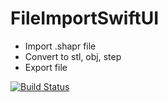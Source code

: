 # FileImportSwiftUI
 - Import .shapr file
 - Convert to stl, obj, step
 - Export file

[![Build Status](https://build.appcenter.ms/v0.1/apps/f3d778fb-2b1d-413a-8ac2-c860a7962642/branches/main/badge)](https://appcenter.ms)

